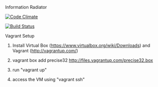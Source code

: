 Information Radiator

[![Code Climate](https://codeclimate.com/badge.png)](https://codeclimate.com/github/ThoughtWorksInc/Kaleidoscopez)

[![Build Status](https://secure.travis-ci.org/ThoughtWorksInc/Kaleidoscopez.png)](http://travis-ci.org/ThoughtWorksInc/Kaleidoscopez)



Vagrant Setup

1) Install Virtual Box (https://www.virtualbox.org/wiki/Downloads) and Vagrant (http://vagrantup.com/)

2) vagrant box add precise32 http://files.vagrantup.com/precise32.box

3) run "vagrant up"

4) access the VM using "vagrant ssh"